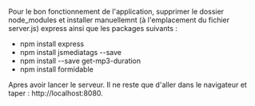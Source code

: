 Pour le bon fonctionnement de l'application, supprimer le dossier node_modules et installer manuellemnt (à l'emplacement du fichier server.js) express ainsi que les packages suivants :

- npm install express
- npm install jsmediatags --save 
- npm install --save get-mp3-duration
- npm install formidable

 Apres avoir lancer le serveur. Il ne reste que d'aller dans le navigateur et taper : http://localhost:8080.
